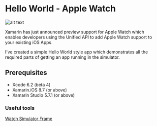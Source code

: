 # Hello World - Apple Watch

![alt text](https://files.slack.com/files-pri/T03C6CW9H-F03CYMY2H/screen_shot_2015-01-17_at_22.25.41.png
"App watch")

Xamarin has just announced preview support for Apple Watch which enables developers using the Unified API to add Apple Watch support to your existing iOS Apps.

I've created a simple Hello World style app which demonstrates all the required parts of getting an app running in the simulator. 

## Prerequisites 

* Xcode 6.2 (beta 4)
* Xamarin.iOS 8.7 (or above)
* Xamarin Studio 5.7.1 (or above)

### Useful tools

[Watch Simulator Frame](http://infinitapps.com/bezel/)


